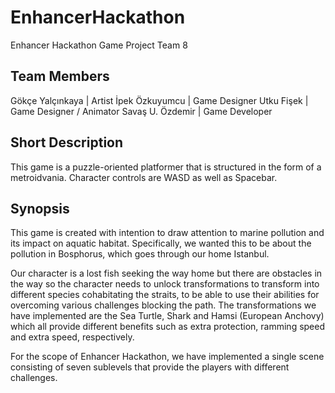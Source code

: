 # EnhancerHackathon
Enhancer Hackathon Game Project
Team 8

## Team Members

Gökçe Yalçınkaya | Artist
İpek Özkuyumcu | Game Designer
Utku Fişek | Game Designer / Animator
Savaş U. Özdemir | Game Developer

## Short Description
This game is a puzzle-oriented platformer that is structured in the form of a metroidvania. Character controls are WASD as well as Spacebar.

## Synopsis
This game is created with intention to draw attention to marine pollution and its impact on aquatic habitat. Specifically, we wanted this to be about the pollution in Bosphorus, which goes through our home Istanbul. 

Our character is a lost fish seeking the way home but there are obstacles in the way so the character needs to unlock transformations to transform into different species cohabitating the straits, to be able to use their abilities for overcoming various challenges blocking the path.
The transformations we have implemented are the Sea Turtle, Shark and Hamsi (European Anchovy) which all provide different benefits such as extra protection, ramming speed and extra speed, respectively. 

For the scope of Enhancer Hackathon, we have implemented a single scene consisting of seven sublevels that provide the players with different challenges. 
